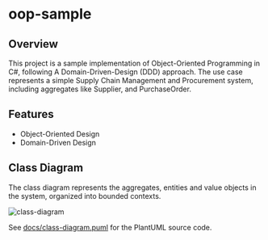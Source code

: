 # oop-sample

## Overview
This project is a sample implementation of Object-Oriented Programming in C#, following A Domain-Driven-Design (DDD) approach.
The use case represents a simple Supply Chain Management and Procurement system, including aggregates like Supplier, and PurchaseOrder.

## Features
- Object-Oriented Design
- Domain-Driven Design

## Class Diagram
The class diagram represents the aggregates, entities and value objects in the system, organized into bounded contexts.

![class-diagram](https://www.plantuml.com/plantuml/proxy?src=https://raw.githubusercontent.com/RominaMaita/oop-sample-web/refs/heads/master/docs/class-diagram.puml)

See [docs/class-diagram.puml](docs/class-diagram.puml) for the PlantUML source code.
